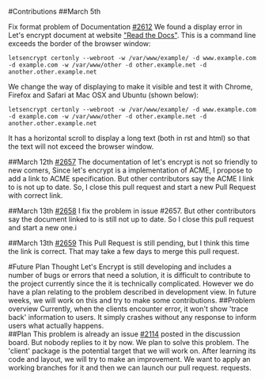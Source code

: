 #Contributions
##March 5th

Fix format problem of Documentation [#2612](https://github.com/letsencrypt/letsencrypt/pull/2612)
We found a display error in Let's encrypt document at website ["Read the Docs"](http://letsencrypt.readthedocs.org/en/latest/using.html?highlight=mail#webroot). This is a command line exceeds the border of the browser window:

``letsencrypt certonly --webroot -w /var/www/example/ -d www.example.com -d example.com -w /var/www/other -d other.example.net -d another.other.example.net``

We change the way of displaying to make it visible and test it with Chrome, Firefox and Safari at Mac OSX and Ubuntu (shown below):

    letsencrypt certonly --webroot -w /var/www/example/ -d www.example.com -d example.com -w /var/www/other -d other.example.net -d another.other.example.net

It has a horizontal scroll to display a long text (both in rst and html) so that the text will not exceed the browser window.

##March 12th
[#2657](https://github.com/letsencrypt/letsencrypt/pull/2657)
The documentation of let's encrypt is not so friendly to new comers, 
Since let's encrypt is a implementation of ACME, I propose to add a link to ACME specification. 
But other contributors say the ACME I link to is not up to date. So, I close this pull request and start a new
Pull Request with correct link.


##March 13th
[#2658](https://github.com/letsencrypt/letsencrypt/pull/2658)
I fix the problem in issue #2657.
But other contributors say the document linked to is still not up to date. 
So I close this pull request and start a new one.i

##March 13th
[#2659](https://github.com/letsencrypt/letsencrypt/pull/2659)
This Pull Request is still pending, but I think this time the link is correct.
That may take a few days to merge this pull request.

#Future Plan
Thought Let's Encrypt is still developing and includes a number of bugs or errors that need a solution, it is difficult to contribute to the project currently since the it is technically complicated. However we do have a plan relating to the problem described in development view. In future weeks, we will work on this and try to make some contributions.
##Problem overview
Currently, when the clients encounter error, it won't show 'trace back' information to users. It simply crashes without any response to inform users what actually happens.  
##Plan
This problem is already an issue [#2114](https://github.com/letsencrypt/letsencrypt/issues/2114) posted in the discussion board. But nobody replies to it by now. We plan to solve this problem. The 'client' package is the potential target that we will work on. After learning its code and layout, we will try to make an improvement. We want to apply an working branches for it and then we can launch our pull request. requests. 
